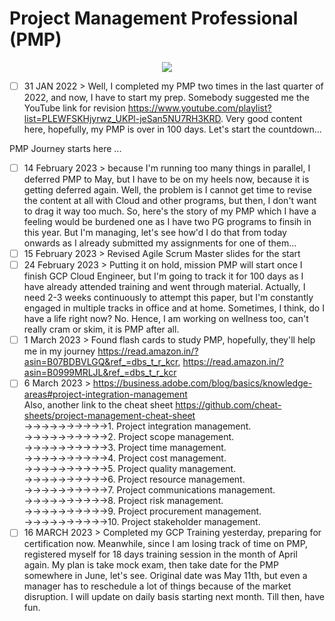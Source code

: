 # Project Management Professional (PMP)

<p align="center">
  <img src="https://raw.githubusercontent.com/andreasbm/readme/master/assets/lines/rainbow.png">
</p>

- [ ] 31 JAN 2022 > Well, I completed my PMP two times in the last quarter of 2022, and now, I have to start my prep. Somebody suggested me the YouTube link for revision https://www.youtube.com/playlist?list=PLEWFSKHjyrwz_UKPl-jeSan5NU7RH3KRD. Very good content here, hopefully, my PMP is over in 100 days. Let's start the countdown...   

PMP Journey starts here ...  
- [ ] 14 February 2023 > because I'm running too many things in parallel, I deferred PMP to May, but I have to be on my heels now, because it is getting deferred again. Well, the problem is I cannot get time to revise the content at all with Cloud and other programs, but then, I don't want to drag it way too much. So, here's the story of my PMP which I have a feeling would be burdened one as I have two PG programs to finsih in this year. But I'm managing, let's see how'd I do that from today onwards as I already submitted my assignments for one of them...   
- [ ] 15 February 2023 > Revised Agile Scrum Master slides for the start  
- [ ] 24 February 2023 > Putting it on hold, mission PMP will start once I finish GCP Cloud Engineer, but I'm going to track it for 100 days as I have already attended training and went through material.  Actually, I need 2-3 weeks continuously to attempt this paper, but I'm constantly engaged in multiple tracks in office and at home. Sometimes, I think, do I have a life right now? No. Hence, I am working on wellness too, can't really cram or skim, it is PMP after all.  
- [ ] 1 March 2023 > Found flash cards to study PMP, hopefully, they'll help me in my journey https://read.amazon.in/?asin=B07BDBVLGQ&ref_=dbs_t_r_kcr, https://read.amazon.in/?asin=B0999MRLJL&ref_=dbs_t_r_kcr  
- [ ] 6 March 2023 > https://business.adobe.com/blog/basics/knowledge-areas#project-integration-management  
Also, another link to the cheat sheet https://github.com/cheat-sheets/project-management-cheat-sheet  
->->->->->->->->->->1. Project integration management.  
->->->->->->->->->->2. Project scope management.  
->->->->->->->->->->3. Project time management.  
->->->->->->->->->->4. Project cost management.  
->->->->->->->->->->5. Project quality management.  
->->->->->->->->->->6. Project resource management.  
->->->->->->->->->->7. Project communications management.  
->->->->->->->->->->8. Project risk management.  
->->->->->->->->->->9. Project procurement management.  
->->->->->->->->->->10. Project stakeholder management.  
- [ ] 16 MARCH 2023 > Completed my GCP Training yesterday, preparing for certification now. Meanwhile, since I am losing track of time on PMP, registered myself for 18 days training session in the month of April again. My plan is take mock exam, then take date for the PMP somewhere in June, let's see. Original date was May 11th, but even a manager has to reschedule a lot of things because of the market disruption. I will update on daily basis starting next month. Till then, have fun.  
